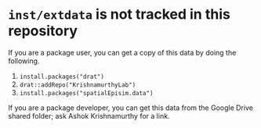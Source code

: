 # `inst/extdata` is not tracked in this repository
If you are a package user, you can get a copy of this data by doing the following.
1. `install.packages("drat")`
2. `drat::addRepo("KrishnamurthyLab")`
3. `install.packages("spatialEpisim.data")`

If you are a package developer, you can get this data from the Google Drive shared folder; ask Ashok Krishnamurthy for a link.
